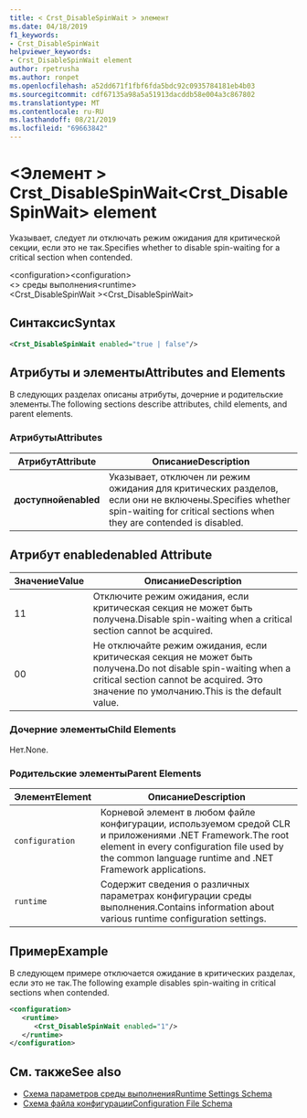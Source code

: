 ```yaml
---
title: < Crst_DisableSpinWait > элемент
ms.date: 04/18/2019
f1_keywords:
- Crst_DisableSpinWait
helpviewer_keywords:
- Crst_DisableSpinWait element
author: rpetrusha
ms.author: ronpet
ms.openlocfilehash: a52dd671f1fbf6fda5bdc92c0935784181eb4b03
ms.sourcegitcommit: cdf67135a98a5a51913dacddb58e004a3c867802
ms.translationtype: MT
ms.contentlocale: ru-RU
ms.lasthandoff: 08/21/2019
ms.locfileid: "69663842"
---
```

# <a name="crst_disablespinwait-element"></a><span data-ttu-id="5994b-102">\<Элемент > Crst_DisableSpinWait</span><span class="sxs-lookup"><span data-stu-id="5994b-102">\<Crst_DisableSpinWait> element</span></span>

<span data-ttu-id="5994b-103">Указывает, следует ли отключать режим ожидания для критической секции, если это не так.</span><span class="sxs-lookup"><span data-stu-id="5994b-103">Specifies whether to disable spin-waiting for a critical section when contended.</span></span>  
  
 <span data-ttu-id="5994b-104">\<configuration></span><span class="sxs-lookup"><span data-stu-id="5994b-104">\<configuration></span></span>  
<span data-ttu-id="5994b-105">\<> среды выполнения</span><span class="sxs-lookup"><span data-stu-id="5994b-105">\<runtime></span></span>  
<span data-ttu-id="5994b-106">\<Crst_DisableSpinWait ></span><span class="sxs-lookup"><span data-stu-id="5994b-106">\<Crst_DisableSpinWait></span></span>  
  
## <a name="syntax"></a><span data-ttu-id="5994b-107">Синтаксис</span><span class="sxs-lookup"><span data-stu-id="5994b-107">Syntax</span></span>  
  
```xml  
<Crst_DisableSpinWait enabled="true | false"/>  
```  
  
## <a name="attributes-and-elements"></a><span data-ttu-id="5994b-108">Атрибуты и элементы</span><span class="sxs-lookup"><span data-stu-id="5994b-108">Attributes and Elements</span></span>

<span data-ttu-id="5994b-109">В следующих разделах описаны атрибуты, дочерние и родительские элементы.</span><span class="sxs-lookup"><span data-stu-id="5994b-109">The following sections describe attributes, child elements, and parent elements.</span></span>  
  
### <a name="attributes"></a><span data-ttu-id="5994b-110">Атрибуты</span><span class="sxs-lookup"><span data-stu-id="5994b-110">Attributes</span></span>  
  
|<span data-ttu-id="5994b-111">Атрибут</span><span class="sxs-lookup"><span data-stu-id="5994b-111">Attribute</span></span>|<span data-ttu-id="5994b-112">Описание</span><span class="sxs-lookup"><span data-stu-id="5994b-112">Description</span></span>|  
|---------------|-----------------|  
|<span data-ttu-id="5994b-113">**доступной**</span><span class="sxs-lookup"><span data-stu-id="5994b-113">**enabled**</span></span>|<span data-ttu-id="5994b-114">Указывает, отключен ли режим ожидания для критических разделов, если они не включены.</span><span class="sxs-lookup"><span data-stu-id="5994b-114">Specifies whether spin-waiting for critical sections when they are contended is disabled.</span></span>|  
  
## <a name="enabled-attribute"></a><span data-ttu-id="5994b-115">Атрибут enabled</span><span class="sxs-lookup"><span data-stu-id="5994b-115">enabled Attribute</span></span>  
  
|<span data-ttu-id="5994b-116">Значение</span><span class="sxs-lookup"><span data-stu-id="5994b-116">Value</span></span>|<span data-ttu-id="5994b-117">Описание</span><span class="sxs-lookup"><span data-stu-id="5994b-117">Description</span></span>|  
|-----------|-----------------|  
|<span data-ttu-id="5994b-118">1</span><span class="sxs-lookup"><span data-stu-id="5994b-118">1</span></span>|<span data-ttu-id="5994b-119">Отключите режим ожидания, если критическая секция не может быть получена.</span><span class="sxs-lookup"><span data-stu-id="5994b-119">Disable spin-waiting when a critical section cannot be acquired.</span></span>|  
|<span data-ttu-id="5994b-120">0</span><span class="sxs-lookup"><span data-stu-id="5994b-120">0</span></span>|<span data-ttu-id="5994b-121">Не отключайте режим ожидания, если критическая секция не может быть получена.</span><span class="sxs-lookup"><span data-stu-id="5994b-121">Do not disable spin-waiting when a critical section cannot be acquired.</span></span> <span data-ttu-id="5994b-122">Это значение по умолчанию.</span><span class="sxs-lookup"><span data-stu-id="5994b-122">This is the default value.</span></span>|  
  
### <a name="child-elements"></a><span data-ttu-id="5994b-123">Дочерние элементы</span><span class="sxs-lookup"><span data-stu-id="5994b-123">Child Elements</span></span>  
 <span data-ttu-id="5994b-124">Нет.</span><span class="sxs-lookup"><span data-stu-id="5994b-124">None.</span></span>  
  
### <a name="parent-elements"></a><span data-ttu-id="5994b-125">Родительские элементы</span><span class="sxs-lookup"><span data-stu-id="5994b-125">Parent Elements</span></span>  
  
|<span data-ttu-id="5994b-126">Элемент</span><span class="sxs-lookup"><span data-stu-id="5994b-126">Element</span></span>|<span data-ttu-id="5994b-127">Описание</span><span class="sxs-lookup"><span data-stu-id="5994b-127">Description</span></span>|  
|-------------|-----------------|  
|`configuration`|<span data-ttu-id="5994b-128">Корневой элемент в любом файле конфигурации, используемом средой CLR и приложениями .NET Framework.</span><span class="sxs-lookup"><span data-stu-id="5994b-128">The root element in every configuration file used by the common language runtime and .NET Framework applications.</span></span>|  
|`runtime`|<span data-ttu-id="5994b-129">Содержит сведения о различных параметрах конфигурации среды выполнения.</span><span class="sxs-lookup"><span data-stu-id="5994b-129">Contains information about various runtime configuration settings.</span></span>|  
  
## <a name="example"></a><span data-ttu-id="5994b-130">Пример</span><span class="sxs-lookup"><span data-stu-id="5994b-130">Example</span></span>  

<span data-ttu-id="5994b-131">В следующем примере отключается ожидание в критических разделах, если это не так.</span><span class="sxs-lookup"><span data-stu-id="5994b-131">The following example disables spin-waiting in critical sections when contended.</span></span>  
  
```xml  
<configuration>  
   <runtime>  
      <Crst_DisableSpinWait enabled="1"/>  
   </runtime>  
</configuration>  
```  
  
## <a name="see-also"></a><span data-ttu-id="5994b-132">См. также</span><span class="sxs-lookup"><span data-stu-id="5994b-132">See also</span></span>

- [<span data-ttu-id="5994b-133">Схема параметров среды выполнения</span><span class="sxs-lookup"><span data-stu-id="5994b-133">Runtime Settings Schema</span></span>](index.md)
- [<span data-ttu-id="5994b-134">Схема файла конфигурации</span><span class="sxs-lookup"><span data-stu-id="5994b-134">Configuration File Schema</span></span>](../index.md)
